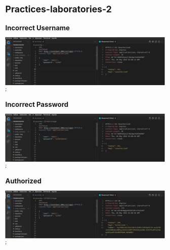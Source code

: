 # Practices-laboratories-2 

## Incorrect Username

![VISUAL](public/img/WrongUser.png);

## Incorrect Password

![VISUAL](public/img/IncorrectPassword.png);

## Authorized

![VISUAL](public/img/Authorized.png);
